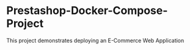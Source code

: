 # Prestashop-Docker-Compose-Project
This project demonstrates deploying an E-Commerce Web Application 
